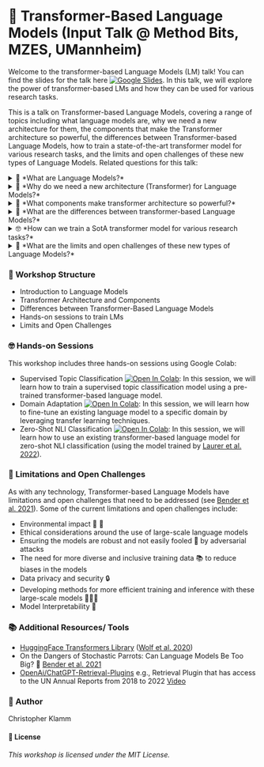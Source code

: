 # 🤖 Transformer-Based Language Models (Input Talk @ Method Bits, MZES, UMannheim)
Welcome to the transformer-based Language Models (LM) talk! You can find the slides for the talk here [![Google Slides](https://img.shields.io/badge/Slides-yellow?logo=google-slides)](https://docs.google.com/presentation/d/1py8jRKvNZXCrCCwtAtwgewMHEDM7d1iKI7E4cA_sgt0/edit?usp=sharing). In this talk, we will explore the power of transformer-based LMs and how they can be used for various research tasks.

This is a talk on Transformer-based Language Models, covering a range of topics including what language models are, why we need a new architecture for them, the components that make the Transformer architecture so powerful, the differences between Transformer-based Language Models, how to train a state-of-the-art transformer model for various research tasks, and the limits and open challenges of these new types of Language Models. Related questions for this talk:
<details><summary>🤔 *What are Language Models?*</summary>
<br>
Language models are a type of machine learning model that can predict the probability of a sequence of words in a given context.
</details>
<details><summary>🚀 *Why do we need a new architecture (Transformer) for Language Models?*</summary>
<br>
The Transformer architecture was introduced to overcome the limitations of previous models, such as Recurrent Neural Networks (RNNs) and Long Short-Term Memory (LSTM) networks, in capturing long-term dependencies in text.
</details>
<details><summary>🔧 *What components make transformer architecture so powerful?*</summary>
<br>
The Transformer architecture is made up of several key components, including self-attention mechanisms, multi-head attention, and feed-forward neural networks.
</details>
<details><summary>🤖 *What are the differences between transformer-based Language Models?*</summary>
<br>
There are several different types of transformer-based language models, including autoregressive models like GPT-2 and GPT-3, and encoder-decoder models like BERT and RoBERTa.
</details>
<details><summary>🤓 *How can we train a SotA transformer model for various research tasks?*</summary>
<br>
In this talk, we will provide hands-on sessions with Colab for implementing a language model for supervised topic classification, a domain adaptation approach, and a zero-shot NLI classification with an existing model.
</details>
<details><summary>🤯 *What are the limits and open challenges of these new types of Language Models?*</summary>
<br>
Despite their impressive performance on various tasks, transformer-based language models still face challenges such as data bias, explainability, ethical concerns and many more [Bender et al. 2021](https://dl.acm.org/doi/10.1145/3442188.3445922).
</details>


### 📝 Workshop Structure
* Introduction to Language Models
* Transformer Architecture and Components
* Differences between Transformer-Based Language Models
* Hands-on sessions to train LMs
* Limits and Open Challenges

### 🤓 Hands-on Sessions
This workshop includes three hands-on sessions using Google Colab:
* Supervised Topic Classification [![Open In Colab](https://colab.research.google.com/assets/colab-badge.svg)](https://colab.research.google.com/drive/1jK_hD6XJDCEHnWj7yHyCOo8fmqjR3yx0?usp=sharing): In this session, we will learn how to train a supervised topic classification model using a pre-trained transformer-based language model.
* Domain Adaptation [![Open In Colab](https://colab.research.google.com/assets/colab-badge.svg)](https://colab.research.google.com/drive/1jK_hD6XJDCEHnWj7yHyCOo8fmqjR3yx0?usp=sharing): In this session, we will learn how to fine-tune an existing language model to a specific domain by leveraging transfer learning techniques.
* Zero-Shot NLI Classification [![Open In Colab](https://colab.research.google.com/assets/colab-badge.svg)](https://colab.research.google.com/drive/1jK_hD6XJDCEHnWj7yHyCOo8fmqjR3yx0?usp=sharing): In this session, we will learn how to use an existing transformer-based language model for zero-shot NLI classification (using the model trained by [Laurer et al. 2022](https://huggingface.co/MoritzLaurer/mDeBERTa-v3-base-mnli-xnli)).

### 🦜 Limitations and Open Challenges
As with any technology, Transformer-based Language Models have limitations and open challenges that need to be addressed (see [Bender et al. 2021](https://dl.acm.org/doi/10.1145/3442188.3445922)). Some of the current limitations and open challenges include:
* Environmental impact 🌳 💨
* Ethical considerations around the use of large-scale language models
* Ensuring the models are robust and not easily fooled 👺 by adversarial attacks
* The need for more diverse and inclusive training data 📚 to reduce biases in the models
* Data privacy and security 🔒
* Developing methods for more efficient training and inference with these large-scale models 👩🏾‍🎓
* Model Interpretability 🔎

### 📚 Additional Resources/ Tools
* [HuggingFace Transformers Library](https://huggingface.co) ([Wolf et al. 2020](https://aclanthology.org/2020.emnlp-demos.6.pdf))
* On the Dangers of Stochastic Parrots: Can Language Models Be Too Big? 🦜 [Bender et al. 2021](https://dl.acm.org/doi/10.1145/3442188.3445922)
* [OpenAi/ChatGPT-Retrieval-Plugins](https://github.com/openai/chatgpt-retrieval-plugin) e.g., Retrieval Plugin that has access to the UN Annual Reports from 2018 to 2022 [Video](https://cdn.openai.com/chat-plugins/retrieval-gh-repo-readme/Retrieval-Final.mp4)

### 👤 Author
Christopher Klamm

#### 📝 License
_This workshop is licensed under the MIT License._
